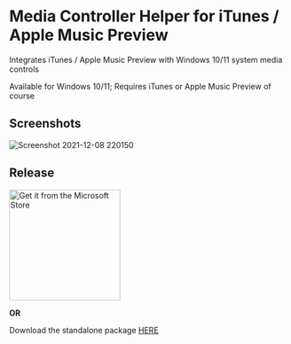 # Media Controller Helper for iTunes / Apple Music Preview

Integrates iTunes / Apple Music Preview with Windows 10/11 system media controls

Available for Windows 10/11; Requires iTunes or Apple Music Preview of course

## Screenshots

![Screenshot 2021-12-08 220150](https://user-images.githubusercontent.com/1034043/145328392-0a6c4871-64fa-450b-8f53-56736fcc6ea4.png)

## Release

<a href='//www.microsoft.com/store/apps/9NQ3D21QT8ML?cid=storebadge&ocid=badge'><img src='https://get.microsoft.com/images/en-us%20dark.svg' alt='Get it from the Microsoft Store' width='200'/></a>

<b>OR</b>

Download the standalone package <a href="https://github.com/thewizrd/iTunes-SMTC/releases">HERE</a>

